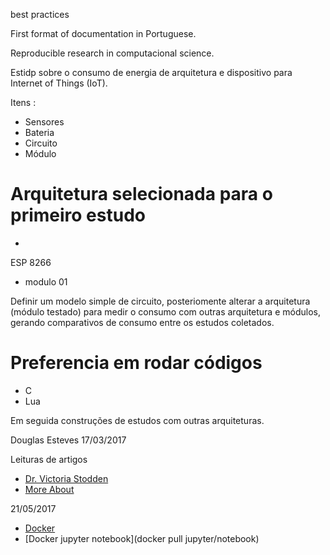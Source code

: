 best practices


First format of documentation in Portuguese. 

Reproducible research in computacional science.

Estidp sobre o consumo de energia de arquitetura e dispositivo para Internet of Things (IoT).

Itens :
- Sensores
- Bateria
- Circuito
- Módulo

# Arquitetura selecionada para o primeiro estudo 
 - 
ESP 8266
  - modulo 01
  
Definir um modelo simple de circuito, posteriomente alterar a arquitetura (módulo testado) para medir o consumo
com outras arquitetura e módulos, gerando comparativos de consumo entre os estudos coletados.

# Preferencia em rodar códigos 
  - C
  - Lua

Em seguida construções de estudos com outras arquiteturas.

Douglas Esteves 
17/03/2017


Leituras de artigos 

* [Dr. Victoria Stodden](http://web.stanford.edu/~vcs/)
* [More About](https://ischool.illinois.edu/people/faculty/vcs)


21/05/2017
* [Docker](https://www.digitalocean.com/community/tutorials/how-to-install-and-use-docker-on-centos-7)
* [Docker jupyter notebook](docker pull jupyter/notebook)
